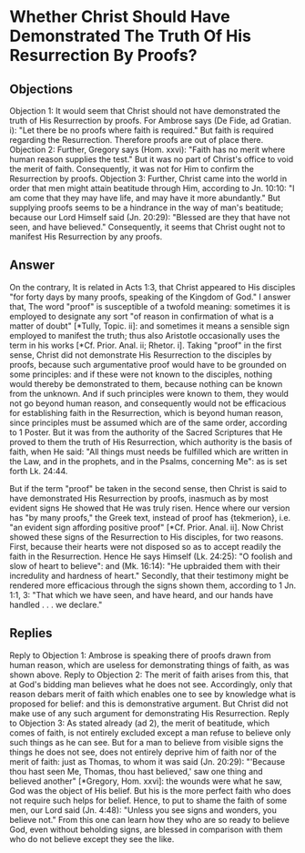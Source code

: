 # Whether Christ Should Have Demonstrated The Truth Of His Resurrection By Proofs?
## Objections
Objection 1: It would seem that Christ should not have demonstrated the truth of His Resurrection by proofs. For Ambrose says (De Fide, ad Gratian. i): "Let there be no proofs where faith is required." But faith is required regarding the Resurrection. Therefore proofs are out of place there.
Objection 2: Further, Gregory says (Hom. xxvi): "Faith has no merit where human reason supplies the test." But it was no part of Christ's office to void the merit of faith. Consequently, it was not for Him to confirm the Resurrection by proofs.
Objection 3: Further, Christ came into the world in order that men might attain beatitude through Him, according to Jn. 10:10: "I am come that they may have life, and may have it more abundantly." But supplying proofs seems to be a hindrance in the way of man's beatitude; because our Lord Himself said (Jn. 20:29): "Blessed are they that have not seen, and have believed." Consequently, it seems that Christ ought not to manifest His Resurrection by any proofs.
## Answer
On the contrary, It is related in Acts 1:3, that Christ appeared to His disciples "for forty days by many proofs, speaking of the Kingdom of God."
I answer that, The word "proof" is susceptible of a twofold meaning: sometimes it is employed to designate any sort "of reason in confirmation of what is a matter of doubt" [*Tully, Topic. ii]: and sometimes it means a sensible sign employed to manifest the truth; thus also Aristotle occasionally uses the term in his works [*Cf. Prior. Anal. ii; Rhetor. i]. Taking "proof" in the first sense, Christ did not demonstrate His Resurrection to the disciples by proofs, because such argumentative proof would have to be grounded on some principles: and if these were not known to the disciples, nothing would thereby be demonstrated to them, because nothing can be known from the unknown. And if such principles were known to them, they would not go beyond human reason, and consequently would not be efficacious for establishing faith in the Resurrection, which is beyond human reason, since principles must be assumed which are of the same order, according to 1 Poster. But it was from the authority of the Sacred Scriptures that He proved to them the truth of His Resurrection, which authority is the basis of faith, when He said: "All things must needs be fulfilled which are written in the Law, and in the prophets, and in the Psalms, concerning Me": as is set forth Lk. 24:44.

But if the term "proof" be taken in the second sense, then Christ is said to have demonstrated His Resurrection by proofs, inasmuch as by most evident signs He showed that He was truly risen. Hence where our version has "by many proofs," the Greek text, instead of proof has {tekmerion}, i.e. "an evident sign affording positive proof" [*Cf. Prior. Anal. ii]. Now Christ showed these signs of the Resurrection to His disciples, for two reasons. First, because their hearts were not disposed so as to accept readily the faith in the Resurrection. Hence He says Himself (Lk. 24:25): "O foolish and slow of heart to believe": and (Mk. 16:14): "He upbraided them with their incredulity and hardness of heart." Secondly, that their testimony might be rendered more efficacious through the signs shown them, according to 1 Jn. 1:1, 3: "That which we have seen, and have heard, and our hands have handled . . . we declare."
## Replies
Reply to Objection 1: Ambrose is speaking there of proofs drawn from human reason, which are useless for demonstrating things of faith, as was shown above.
Reply to Objection 2: The merit of faith arises from this, that at God's bidding man believes what he does not see. Accordingly, only that reason debars merit of faith which enables one to see by knowledge what is proposed for belief: and this is demonstrative argument. But Christ did not make use of any such argument for demonstrating His Resurrection.
Reply to Objection 3: As stated already (ad 2), the merit of beatitude, which comes of faith, is not entirely excluded except a man refuse to believe only such things as he can see. But for a man to believe from visible signs the things he does not see, does not entirely deprive him of faith nor of the merit of faith: just as Thomas, to whom it was said (Jn. 20:29): "'Because thou hast seen Me, Thomas, thou hast believed,' saw one thing and believed another" [*Gregory, Hom. xxvi]: the wounds were what he saw, God was the object of His belief. But his is the more perfect faith who does not require such helps for belief. Hence, to put to shame the faith of some men, our Lord said (Jn. 4:48): "Unless you see signs and wonders, you believe not." From this one can learn how they who are so ready to believe God, even without beholding signs, are blessed in comparison with them who do not believe except they see the like.